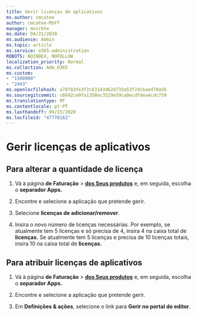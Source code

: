 ```yaml
---
title: Gerir licenças de aplicativos
ms.author: cmcatee
author: cmcatee-MSFT
manager: mnirkhe
ms.date: 04/21/2020
ms.audience: Admin
ms.topic: article
ms.service: o365-administration
ROBOTS: NOINDEX, NOFOLLOW
localization_priority: Normal
ms.collection: Adm_O365
ms.custom:
- "1500008"
- "2443"
ms.openlocfilehash: a78f83fe3f2c63143d62d733a53f7dcbaed78a56
ms.sourcegitcommit: c6692ce0fa1358ec3529e59ca0ecdfdea4cdc759
ms.translationtype: MT
ms.contentlocale: pt-PT
ms.lasthandoff: 09/15/2020
ms.locfileid: "47778162"
---
```

# <a name="manage-app-licenses"></a>Gerir licenças de aplicativos

## <a name="to-change-license-quantity"></a>Para alterar a quantidade de licença

1. Vá à página **de Faturação**  >  **[dos Seus produtos](https://go.microsoft.com/fwlink/p/?linkid=842054)** e, em seguida, escolha o **separador Apps.**

2. Encontre e selecione a aplicação que pretende gerir.  

3. Selecione **licenças de adicionar/remover**.

4. Insira o novo número de licenças necessárias. Por exemplo, se atualmente tem 5 licenças e só precisa de 4, insira 4 na caixa total de **licenças.** Se atualmente tem 5 licenças e precisa de 10 licenças totais, insira 10 na caixa total de **licenças.**

## <a name="to-assign-app-licenses"></a>Para atribuir licenças de aplicativos

1. Vá à página **de Faturação**  >  **[dos Seus produtos](https://go.microsoft.com/fwlink/p/?linkid=842054)** e, em seguida, escolha o **separador Apps.**

2. Encontre e selecione a aplicação que pretende gerir.  

3. Em **Definições & ações**, selecione o link para **Gerir no portal do editor**.
